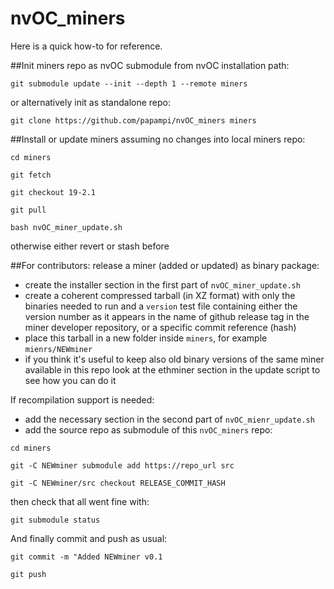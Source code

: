 # nvOC_miners

Here is a quick how-to for reference.

##Init miners repo
as nvOC submodule from nvOC installation path:

`git submodule update --init --depth 1 --remote miners`

or alternatively init as standalone repo:

`git clone https://github.com/papampi/nvOC_miners miners`

##Install or update miners
assuming no changes into local miners repo:

`cd miners`

`git fetch`

`git checkout 19-2.1`

`git pull`

`bash nvOC_miner_update.sh`

otherwise either revert or stash before

##For contributors: release a miner (added or updated) as binary package:
- create the installer section in the first part of `nvOC_miner_update.sh`
- create a coherent compressed tarball (in XZ format) with only the binaries needed to run and a `version` test file containing either the version number as it appears in the name of github release tag in the miner developer repository, or a specific commit reference (hash)
- place this tarball in a new folder inside `miners`, for example `mienrs/NEWminer`
- if you think it's useful to keep also old binary versions of the same miner available in this repo look at the ethminer section in the update script to see how you can do it

If recompilation support is needed:
- add the necessary section in the second part of `nvOC_mienr_update.sh`
- add the source repo as submodule of this `nvOC_miners` repo:

`cd miners`

`git -C NEWminer submodule add https://repo_url src`

`git -C NEWminer/src checkout RELEASE_COMMIT_HASH`

then check that all went fine with:

`git submodule status`

And finally commit and push as usual:

`git commit -m "Added NEWminer v0.1`

`git push`

